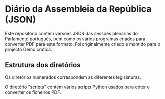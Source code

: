 Diário da Assembleia da República (JSON)
========================================

Este repositório contém versões JSON das sessões plenárias do Parlamento português, bem como os vários programas criados para converter PDF para este formato. Foi originalmente criado e mantido para o projecto Demo.cratica.

Estrutura dos diretórios
------------------------

Os diretórios numerados correspondem às diferentes legislaturas.

O diretório "scripts" contém vários scripts Python usados para obter e converter os ficheiros PDF.
